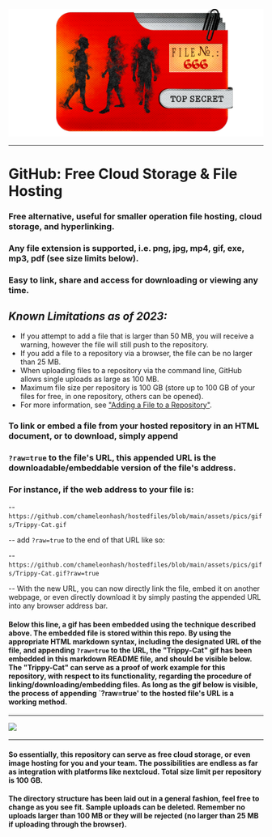 ![](https://github.com/chameleonhash/hostedfiles/blob/main/assets/pics/toast%20.png?raw=true)
***
# **GitHub: Free Cloud Storage & File Hosting**

### Free alternative, useful for smaller operation file hosting, cloud storage, and hyperlinking.
### Any file extension is supported, i.e. png, jpg, mp4, gif, exe, mp3, pdf (see size limits below).
### Easy to link, share and access for downloading or viewing any time.

 
## *Known Limitations as of 2023:* 

* If you attempt to add a file that is larger than 50 MB, you will receive a warning, however the file will still push to the repository. 
* If you add a file to a repository via a browser, the file can be no larger than 25 MB. 
* When uploading files to a repository via the command line, GitHub allows single uploads as large as 100 MB.
* Maximum file size per repository is 100 GB (store up to 100 GB of your files for free, in one repository, others can be opened).
* For more information, see ["Adding a File to a Repository"](https://docs.github.com/en/repositories/working-with-files/managing-files/adding-a-file-to-a-repository).

### To link or embed a file from your hosted repository in an HTML document, or to download, simply append 
### `?raw=true` to the file's URL, this appended URL is the downloadable/embeddable version of the file's address.

### For instance, if the web address to your file is: 

-- `https://github.com/chameleonhash/hostedfiles/blob/main/assets/pics/gifs/Trippy-Cat.gif`

-- add `?raw=true` to the end of that URL like so: 

-- `https://github.com/chameleonhash/hostedfiles/blob/main/assets/pics/gifs/Trippy-Cat.gif?raw=true`

-- With the new URL, you can now directly link the file, embed it on another webpage, or even directly download it by simply pasting the appended URL into any browser address bar.


#### Below this line, a gif has been embedded using the technique described above. The embedded file is stored within this repo. By using the appropriate HTML markdown syntax, including the designated URL of the file, and appending `?raw=true` to the URL, the "Trippy-Cat" gif has been embedded in this markdown README file, and should be visible below. The "Trippy-Cat" can serve as a proof of work example for this repository, with respect to its functionality, regarding the procedure of linking/downloading/embedding files. As long as the gif below is visible, the process of appending `?raw=true' to the hosted file's URL is a working method.

***
![](https://github.com/chameleonhash/hostedfiles/blob/main/assets/pics/gifs/Trippy-Cat.gif?raw=true)
***
#### So essentially, this repository can serve as free cloud storage, or even image hosting for you and your team.  The possibilities are endless as far as integration with platforms like nextcloud.  Total size limit per repository is 100 GB.

#### The directory structure has been laid out in a general fashion, feel free to change as you see fit.  Sample uploads can be deleted. Remember no uploads larger than 100 MB or they will be rejected (no larger than 25 MB if uploading through the browser).  



